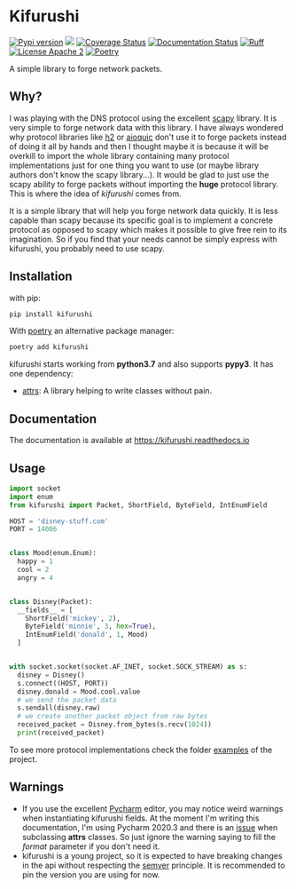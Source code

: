 # Kifurushi

[![Pypi version](https://img.shields.io/pypi/v/kifurushi.svg)](https://pypi.org/project/kifurushi/)
[![](https://github.com/lewoudar/kifurushi/workflows/CI/badge.svg)](https://github.com/lewoudar/kifurushi/actions)
[![Coverage Status](https://codecov.io/gh/lewoudar/kifurushi/branch/main/graphs/badge.svg?branch=main)](https://codecov.io/gh/lewoudar/kifurushi)
[![Documentation Status](https://readthedocs.org/projects/kifurushi/badge/?version=latest)](https://kifurushi.readthedocs.io/en/latest/?badge=latest)
[![Ruff](https://img.shields.io/endpoint?url=https://raw.githubusercontent.com/astral-sh/ruff/main/assets/badge/v2.json)](https://github.com/lewoudar/ws)
[![License Apache 2](https://img.shields.io/hexpm/l/plug.svg)](http://www.apache.org/licenses/LICENSE-2.0)
[![Poetry](https://img.shields.io/endpoint?url=https://python-poetry.org/badge/v0.json)](https://github.com/lewoudar/kifurushi)

A simple library to forge network packets.

## Why?

I was playing with the DNS protocol using the excellent [scapy](https://scapy.readthedocs.io/) library.
It is very simple to forge network data with this library. I have always wondered why protocol libraries like
[h2](https://hyper-h2.readthedocs.io/en/stable/) or [aioquic](https://aioquic.readthedocs.io/en/latest/) don't use it
to forge packets instead of doing it all by hands and then I thought maybe it is because it will be overkill to import
the whole library containing many protocol implementations just for one thing you want to use (or maybe library authors
don't know the scapy library...). It would be glad to just use the scapy ability to forge packets without importing the
**huge** protocol library. This is where the idea of *kifurushi* comes from.

It is a simple library that will help you forge network data quickly. It is less capable than scapy because its specific
goal is to implement a concrete protocol as opposed to scapy which makes it possible to give free rein to its imagination.
So if you find that your needs cannot be simply express with kifurushi, you probably need to use scapy.

## Installation

with pip:

```bash
pip install kifurushi
```

With [poetry](https://python-poetry.org/docs/) an alternative package manager:

```bash
poetry add kifurushi
```

kifurushi starts working from **python3.7** and also supports **pypy3**. It has one dependency:
* [attrs](https://www.attrs.org/en/stable/): A library helping to write classes without pain.

## Documentation

The documentation is available at https://kifurushi.readthedocs.io

## Usage

```python
import socket
import enum
from kifurushi import Packet, ShortField, ByteField, IntEnumField

HOST = 'disney-stuff.com'
PORT = 14006


class Mood(enum.Enum):
  happy = 1
  cool = 2
  angry = 4


class Disney(Packet):
  __fields__ = [
    ShortField('mickey', 2),
    ByteField('minnie', 3, hex=True),
    IntEnumField('donald', 1, Mood)
  ]


with socket.socket(socket.AF_INET, socket.SOCK_STREAM) as s:
  disney = Disney()
  s.connect((HOST, PORT))
  disney.donald = Mood.cool.value
  # we send the packet data
  s.sendall(disney.raw)
  # we create another packet object from raw bytes
  received_packet = Disney.from_bytes(s.recv(1024))
  print(received_packet)
```

To see more protocol implementations check the folder [examples](examples) of the project.

## Warnings

* If you use the excellent [Pycharm](https://www.jetbrains.com/pycharm/) editor, you may notice weird warnings when
  instantiating kifurushi fields. At the moment I'm writing this documentation, I'm using Pycharm 2020.3 and there is
  an [issue](https://youtrack.jetbrains.com/issue/PY-46298) when subclassing **attrs** classes. So just ignore the
  warning saying to fill the *format* parameter if you don't need it.
* kifurushi is a young project, so it is expected to have breaking changes in the api without respecting the
  [semver](https://semver.org/) principle. It is recommended to pin the version you are using for now.
